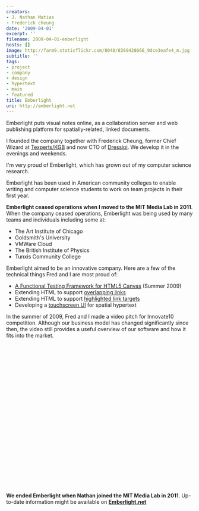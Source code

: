 ```yaml
---
creators:
- J. Nathan Matias
- Frederick cheung
date: '2009-04-01'
excerpt: ''
filename: 2009-04-01-emberlight
hosts: []
image: http://farm9.staticflickr.com/8048/8369428666_9dce3eafe4_m.jpg
subtitle: ''
tags:
- project
- company
- design
- hypertext
- main
- featured
title: Emberlight
uri: http://emberlight.net
---
```



<p>Emberlight puts visual notes online, as a collaboration server and web publishing platform for spatially-related, linked documents.</p>
<p>I founded the company together with Frederick Cheung, former Chief Wizard at <a href="TexpertsandtheKnowledgeG.html">Texperts/KGB</a> and now CTO of <a href="DressipiSibyl.html">Dressipi</a>. We develop it in the evenings and weekends.</p>
<p>I'm very proud of Emberlight, which has grown out of my computer science research.</p>
<p>Emberlight has been used in American community colleges to enable writing and computer science students to work on team projects in their first year. </p>
<p><strong>Emberlight ceased operations when I moved to the MIT Media Lab in 2011</strong>. When the company ceased operations, Emberlight was being used by many teams and individuals including some at:</p>

<ul><li> The Art Institute of Chicago</li>
<li> Goldsmith's University</li>
<li> VMWare Cloud</li>
<li> The British Institute of Physics</li>
<li> Tunxis Community College</li></ul>
<p>Emberlight aimed to be an innovative company. Here are a few of the technical things Fred and I are most proud of:</p>

<ul><li> <a href="http://www.flickr.com/photos/natematias/3901338109/">A Functional Testing Framework for HTML5 Canvas</a> (Summer 2009)</li>
<li> Extending HTML to support <a href="http://www.flickr.com/photos/natematias/4100500044/in/set-72157621921932346/">overlapping links</a></li>
<li> Extending HTML to support <a href="http://www.flickr.com/photos/natematias/4100437839/in/set-72157621921932346/">highlighted link targets</a></li>
<li> Developing a <a href="http://www.flickr.com/photos/natematias/5030119857/in/set-72157621921932346/">touchscreen UI</a> for spatial hypertext</li></ul>

<p>In the summer of 2009, Fred and I made a video pitch for Innovate10 competition. Although our business model has changed significantly  since then, the video still provides a useful overview of our software and how it fits into the market.</p>

<object width="480" height="385"><param name="movie" value="http://www.youtube-nocookie.com/v/N-44r0W9hcs?fs=1&amp;hl=en_US"></param><param name="allowFullScreen" value="true"></param><param name="allowscriptaccess" value="always"></param><embed src="http://www.youtube-nocookie.com/v/N-44r0W9hcs?fs=1&amp;hl=en_US" type="application/x-shockwave-flash" allowscriptaccess="always" allowfullscreen="true" width="480" height="385"></embed></object>

<p><strong>We ended Emberlight when Nathan joined the MIT Media Lab in 2011</strong>. Up-to-date information might be available on <a href="http://emberlight.net"><b>Emberlight.net</b></p>
